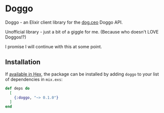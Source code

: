 # Doggo

Doggo - an Elixir client library for the [dog.ceo](https://dog.ceo/dog-api/) Doggo API.

Unofficial library - just a bit of a giggle for me.  (Because who doesn't LOVE Doggos!?)

I promise I will continue with this at some point.

## Installation

If [available in Hex](https://hex.pm/docs/publish), the package can be installed
by adding `doggo` to your list of dependencies in `mix.exs`:

```elixir
def deps do
  [
    {:doggo, "~> 0.1.0"}
  ]
end
```
